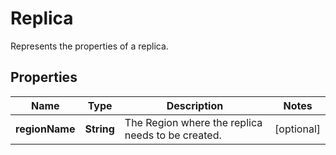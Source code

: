 

# Replica

Represents the properties of a replica.

## Properties

| Name | Type | Description | Notes |
|------------ | ------------- | ------------- | -------------|
|**regionName** | **String** | The Region where the replica needs to be created. |  [optional] |



